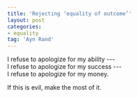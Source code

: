 ```yaml
---
title: 'Rejecting ‘equality of outcome’'
layout: post
categories:
- equality
tag: 'Ayn Rand'
---
```


I refuse to apologize for my ability ---  
I refuse to apologize for my success ---  
I refuse to apologize for my money.

If this is evil, make the most of it.